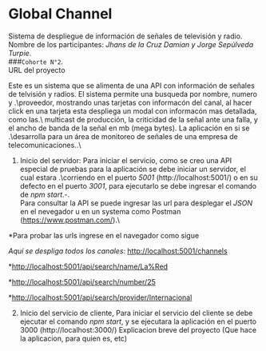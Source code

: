 # Global Channel


Sistema de despliegue de información de señales de televisión y radio.\
Nombre de los participantes: *Jhans de la Cruz Damian y Jorge Sepúlveda Turpie*.\
###`Cohorte N°2`.\
URL del proyecto

Este es un sistema que se alimenta de una API con información de señales de telvisión y radios. El sistema permite una busqueda por nombre, numero y .\proveedor, mostrando unas tarjetas con informacón del canal, al hacer click en una tarjeta esta despliega un modal con informacón mas detallada, como las.\ multicast de producción, la criticidad de la señal ante una falla, y el ancho de banda de la señal en mb (mega bytes). La aplicación en si se .\desarrolla para un área de monitoreo de señales de una empresa de telecomunicaciones..\

1) Inicio del servidor: Para iniciar el servicio, como se creo una API especial de pruebas para la aplicación se debe iniciar un servidor, el cual estara .\corriendo en el puerto *5001* (http://localhost:5001/) o en su defecto en el puerto *3001*, para ejecutarlo se debe ingresar el comando de *npm start*.-.\
Para consultar la API se puede ingresar las url para desplegar el *JSON* en el nevegador u en un systema como Postman (https://www.postman.com/).\

*Para probar las urls ingrese en el navegador como sigue

*Aquí se despliga todos los canales:* [http://localhost:5001/channels](http://localhost:5001/channels)

*[http://localhost:5001/api/search/name/La%Red](http://localhost:5001/api/search/name/La%20Red)

*[http://localhost:5001/api/search/number/25](http://localhost:5001/api/search/number/25)

*[http://localhost:5001/api/search/provider/Internacional](http://localhost:5001/api/search/provider/Internacional)


2) Inicio del servicio de cliente, Para iniciar el servicio del cliente se debe ejecutar el comando *npm start*, y se ejecutara la aplicación en el puerto 3000 (http://localhost:3000/)
Explicacion breve del proyecto (Que hace la aplicacion, para quien es, etc)



